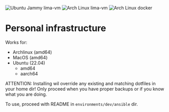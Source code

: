 ![Ubuntu Jammy lima-vm](https://github.com/konradmalik/infra/actions/workflows/jammy-lima.yaml/badge.svg)
![Arch Linux lima-vm](https://github.com/konradmalik/infra/actions/workflows/arch-lima.yaml/badge.svg)
![Arch Linux docker](https://github.com/konradmalik/infra/actions/workflows/docker.yaml/badge.svg)

# Personal infrastructure

Works for:

- Archlinux (amd64)
- MacOS (amd64)
- Ubuntu (22.04)
  - amd64
  - aarch64

ATTENTION: Installing wil override any existing and matching dotfiles in your home dir! Only proceed when you have proper backups or if you know what you are doing.

To use, proceed with README in `environments/dev/ansible` dir.
